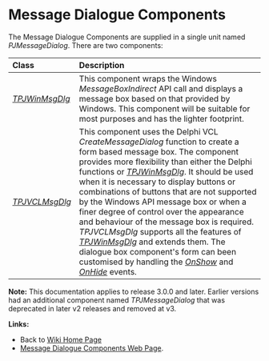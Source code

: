 <a href='Hidden comment: 
$Rev$
$Date$
'></a>

# Message Dialogue Components #

The Message Dialogue Components are supplied in a single unit named _PJMessageDialog_. There are two components:

| **Class** | **Description** |
|:----------|:----------------|
| _[TPJWinMsgDlg](TPJWinMsgDlg.md)_ | This component wraps the Windows _MessageBoxIndirect_ API call and displays a message box based on that provided by Windows. This component will be suitable for most purposes and has the lighter footprint. |
| _[TPJVCLMsgDlg](TPJVCLMsgDlg.md)_  | This component uses the Delphi VCL _CreateMessageDialog_  function to create a form based message box. The component provides more flexibility than either the Delphi functions or _[TPJWinMsgDlg](TPJWinMsgDlg.md)_. It should be used when it is necessary to display buttons or combinations of buttons that are not supported by the Windows API message box or when a finer degree of control over the appearance and behaviour of the message box is required. _TPJVCLMsgDlg_ supports all the features of _[TPJWinMsgDlg](TPJWinMsgDlg.md)_ and extends them. The dialogue box component's form can been customised by handling the _[OnShow](TPJVCLMsgDlgOnShow.md)_ and _[OnHide](TPJVCLMsgDlgOnHide.md)_ events. |

**Note:** This documentation applies to release 3.0.0 and later. Earlier versions had an additional component named _TPJMessageDialog_ that was deprecated in later v2 releases and removed at v3.


**Links:**

  * Back to [Wiki Home Page](Welcome.md)
  * [Message Dialogue Components Web Page](http://www.delphidabbler.com/software/msgdlg).